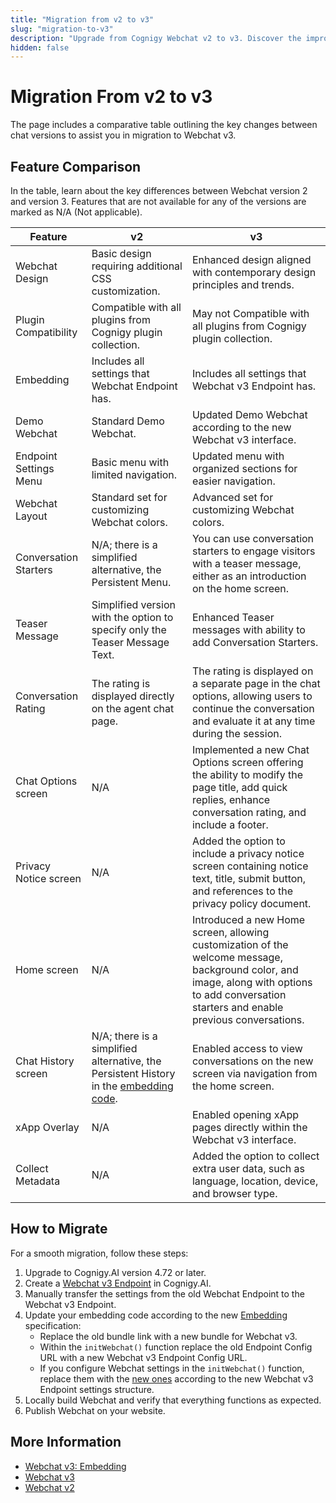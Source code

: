 ```yaml
---
title: "Migration from v2 to v3"
slug: "migration-to-v3"
description: "Upgrade from Cognigy Webchat v2 to v3. Discover the improvements with our comprehensive comparison table highlighting key changes between chat versions. Use a step-by-step guide to seamlessly transition to the latest version."
hidden: false
---
```


# Migration From v2 to v3

The page includes a comparative table outlining the key changes between chat versions to assist you in migration to Webchat v3.

## Feature Comparison

In the table, learn about the key differences between Webchat version 2 and version 3.
Features that are not available for any of the versions are marked as N/A (Not applicable).

| Feature                | v2                                                                                                                                                                        | v3                                                                                                                                                                                           |
|------------------------|---------------------------------------------------------------------------------------------------------------------------------------------------------------------------|----------------------------------------------------------------------------------------------------------------------------------------------------------------------------------------------|
| Webchat Design         | Basic design requiring additional CSS customization.                                                                                                                      | Enhanced design aligned with contemporary design principles and trends.                                                                                                                      |
| Plugin Compatibility   | Compatible with all plugins from Cognigy plugin collection.                                                                                                               | May not Compatible with all plugins from Cognigy plugin collection.                                                                                                                          |
| Embedding              | Includes all settings that Webchat Endpoint has.                                                                                                                          | Includes all settings that Webchat v3 Endpoint has.                                                                                                                                          |
| Demo Webchat           | Standard Demo Webchat.                                                                                                                                                    | Updated Demo Webchat according to the new Webchat v3 interface.                                                                                                                              |
| Endpoint Settings Menu | Basic menu with limited navigation.                                                                                                                                       | Updated menu with organized sections for easier navigation.                                                                                                                                  |
| Webchat Layout         | Standard set for customizing Webchat colors.                                                                                                                              | Advanced set for customizing Webchat colors.                                                                                                                                                 |
| Conversation Starters  | N/A; there is a simplified alternative, the Persistent Menu.                                                                                                              | You can use conversation starters to engage visitors with a teaser message, either as an introduction on the home screen.                                                                    |
| Teaser Message         | Simplified version with the option to specify only the Teaser Message Text.                                                                                               | Enhanced Teaser messages with ability to add Conversation Starters.                                                                                                                          |
| Conversation Rating    | The rating is displayed directly on the agent chat page.                                                                                                                  | The rating is displayed on a separate page in the chat options, allowing users to continue the conversation and evaluate it at any time during the session.                                  |
| Chat Options screen    | N/A                                                                                                                                                                       | Implemented a new Chat Options screen offering the ability to modify the page title, add quick replies, enhance conversation rating, and include a footer.                                   |
| Privacy Notice screen  | N/A                                                                                                                                                                       | Added the option to include a privacy notice screen containing notice text, title, submit button, and references to the privacy policy document.                                             |
| Home screen            | N/A                                                                                                                                                                       | Introduced a new Home screen, allowing customization of the welcome message, background color, and image, along with options to add conversation starters and enable previous conversations. |
| Chat History screen    | N/A; there is a simplified alternative, the Persistent History in the [embedding code](https://github.com/Cognigy/WebchatWidget/blob/master/docs/persistent-history.md).  | Enabled access to view conversations on the new screen via navigation from the home screen.                                                                                                  |
| xApp Overlay           | N/A                                                                                                                                                                       | Enabled opening xApp pages directly within the Webchat v3 interface.                                                                                                                         |
| Collect Metadata       | N/A                                                                                                                                                                       | Added the option to collect extra user data, such as language, location, device, and browser type.                                                                                           |

## How to Migrate

For a smooth migration, follow these steps:

1. Upgrade to Cognigy.AI version 4.72 or later.
2. Create a [Webchat v3 Endpoint](v3/configuration.md) in Cognigy.AI.
3. Manually transfer the settings from the old Webchat Endpoint to the Webchat v3 Endpoint.
4. Update your embedding code according to the new [Embedding](https://github.com/Cognigy/WebchatWidget/blob/v3/docs/embedding.md) specification:
   - Replace the old bundle link with a new bundle for Webchat v3.
   - Within the `initWebchat()` function replace the old Endpoint Config URL with a new Webchat v3 Endpoint Config URL.
   - If you configure Webchat settings in the `initWebchat()` function, replace them with the [new ones](https://github.com/Cognigy/WebchatWidget/blob/v3/docs/embedding.md#client-side-configuration) according to the new Webchat v3 Endpoint settings structure.
5. Locally build Webchat and verify that everything functions as expected.
6. Publish Webchat on your website.

## More Information

- [Webchat v3: Embedding](v3/embedding.md)
- [Webchat v3](v3/overview.md)
- [Webchat v2](v2/overview.md)